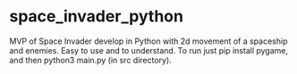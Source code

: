 # space_invader_python
MVP of Space Invader develop in Python with 2d movement of a spaceship and enemies. Easy to use and to understand. To run just pip install pygame, and then python3 main.py (in src directory).
